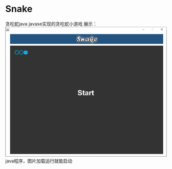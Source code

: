# Snake
贪吃蛇java
javase实现的贪吃蛇小游戏
展示：
![image](https://github.com/649106381/Snake/blob/master/%E4%BB%8B%E7%BB%8D.png)
java程序，图片加载运行就能启动
